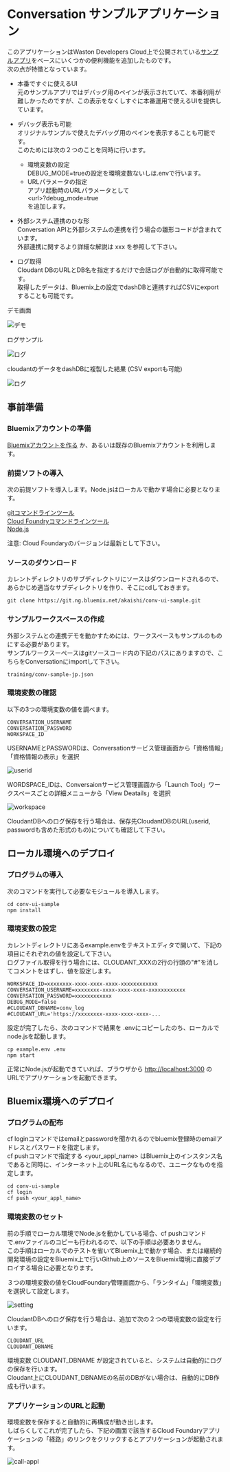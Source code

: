 # Conversation サンプルアプリケーション
このアプリケーションはWaston Developers Cloud上で公開されている[サンプルアプリ][conv_simple]をベースにいくつかの便利機能を追加したものです。  
次の点が特徴となっています。  
  
- 本番ですぐに使えるUI  
元のサンプルアプリではデバッグ用のペインが表示されていて、本番利用が難しかったのですが、この表示をなくしすぐに本番運用で使えるUIを提供しています。   

- デバッグ表示も可能  
オリジナルサンプルで使えたデバッグ用のペインを表示することも可能です。  
このためには次の２つのことを同時に行います。
  - 環境変数の設定  
    DEBUG_MODE=trueの設定を環境変数ないしは.envで行います。
  - URLパラメータの指定  
    アプリ起動時のURLパラメータとして  
    \<url\>?debug\_mode=true  
   を追加します。
   
- 外部システム連携のひな形  
Conversation APIと外部システムの連携を行う場合の雛形コードが含まれています。  
外部連携に関するより詳細な解説は xxx を参照して下さい。

- ログ取得  
Cloudant DBのURLとDB名を指定するだけで会話ログが自動的に取得可能です。  
取得したデータは、Bluemix上の設定でdashDBと連携すればCSVにexportすることも可能です。


デモ画面  
  
![デモ](readme_images/conv-demo.gif)
  
ログサンプル  
  
![ログ](readme_images/conv-log.png)  

cloudantのデータをdashDBに複製した結果 (CSV exportも可能)  

![ログ](readme_images/dashDB.png)  
  
  
## 事前準備

### Bluemixアカウントの準備
   [Bluemixアカウントを作る][sign_up] か、あるいは既存のBluemixアカウントを利用します。
 
### 前提ソフトの導入
 次の前提ソフトを導入します。Node.jsはローカルで動かす場合に必要となります。 
   
  [gitコマンドラインツール][git]   
  [Cloud Foundryコマンドラインツール][cloud_foundry]  
  [Node.js][node_js] 

  注意: Cloud Foundaryのバージョンは最新として下さい。

### ソースのダウンロード
カレントディレクトリのサブディレクトリにソースはダウンロードされるので、あらかじめ適当なサブディレクトリを作り、そこにcdしておきます。

```
git clone https://git.ng.bluemix.net/akaishi/conv-ui-sample.git
```

### サンプルワークスペースの作成
外部システムとの連携デモを動かすためには、ワークスペースもサンプルのものにする必要があります。  
サンプルワークスーペースはgitソースコード内の下記のパスにありますので、こちらをConversationにimportして下さい。

```
training/conv-sample-jp.json
```

### 環境変数の確認
以下の3つの環境変数の値を調べます。

```  
CONVERSATION_USERNAME  
CONVERSATION_PASSWORD  
WORKSPACE_ID  
```  
  
USERNAMEとPASSWORDは、Conversationサービス管理画面から「資格情報」「資格情報の表示」を選択  
  
  
![userid](readme_images/conv-userid.png)  
  
  
WORDSPACE_IDは、Conversaionサービス管理画面から「Launch Tool」ワークスペースごとの詳細メニューから「View Deatails」を選択  
  
  
![workspace](readme_images/conv-workspaceid.png)  

    
CloudantDBへのログ保存を行う場合は、保存先CloudantDBのURL(userid, passwordも含めた形式のもの)についても確認して下さい。
  

## ローカル環境へのデプロイ

### プログラムの導入

次のコマンドを実行して必要なモジュールを導入します。

```
cd conv-ui-sample
npm install
```

### 環境変数の設定

カレントディレクトリにあるexample.envをテキストエディタで開いて、下記の項目にそれぞれの値を設定して下さい。  
ログファイル取得を行う場合には、CLOUDANT_XXXの2行の行頭の"#"を消してコメントをはずし、値を設定します。  

```          
WORKSPACE_ID=xxxxxxxx-xxxx-xxxx-xxxx-xxxxxxxxxxxx
CONVERSATION_USERNAME=xxxxxxxx-xxxx-xxxx-xxxx-xxxxxxxxxxxx
CONVERSATION_PASSWORD=xxxxxxxxxxxx
DEBUG_MODE=false
#CLOUDANT_DBNAME=conv_log
#CLOUDANT_URL='https://xxxxxxxx-xxxx-xxxx-xxxx-...
```          
設定が完了したら、次のコマンドで結果を .envにコピーしたのち、ローカルでnode.jsを起動します。
  
```
cp example.env .env
npm start
```

正常にNode.jsが起動できていれば、ブラウザから [http://localhost:3000][local_url] のURLでアプリケーションを起動できます。
  
## Bluemix環境へのデプロイ

### プログラムの配布

cf loginコマンドではemailとpasswordを聞かれるのでbluemix登録時のemailアドレスとパスワードを指定します。   
cf pushコマンドで指定する \<your\_appl\_name\> はBluemix上のインスタンス名であると同時に、インターネット上のURL名にもなるので、ユニークなものを指定します。  

```
cd conv-ui-sample
cf login
cf push <your_appl_name>
```
  
### 環境変数のセット
前の手順でローカル環境でNode.jsを動かしている場合、cf pushコマンドで.envファイルのコピーも行われるので、以下の手順は必要ありません。  
この手順はローカルでのテストを省いてBluemix上で動かす場合、または継続的開発環境の設定をBluemix上で行いGithub上のソースをBluemix環境に直接デプロイする場合に必要となります。 
  
３つの環境変数の値をCloudFoundary管理画面から、「ランタイム」「環境変数」を選択して設定します。  
  
    
![setting](readme_images/env-settings.png)  
  
  
CloudantDBへのログ保存を行う場合は、追加で次の２つの環境変数の設定を行います。

```
CLOUDANT_URL  
CLOUDANT_DBNAME  
```
    
環境変数 CLOUDANT\_DBNAME が設定されていると、システムは自動的にログの保存を行います。  
Cloudant上にCLOUDANT\_DBNAMEの名前のDBがない場合は、自動的にDB作成も行います。   

### アプリケーションのURLと起動
環境変数を保存すると自動的に再構成が動き出します。  
しばらくしてこれが完了したら、下記の画面で該当するCloud Foundaryアプリケーションの「経路」のリンクをクリックするとアプリケーションが起動されます。  
  
![call-appl](readme_images/call-appl.png)
  
[conv_simple]: https://github.com/watson-developer-cloud/conversation-simple  
[node_js]: https://nodejs.org/#download
[cloud_foundry]: https://github.com/cloudfoundry/cli#downloads
[git]: https://git-scm.com/downloads
[npm_link]: https://www.npmjs.com/
[sign_up]: https://bluemix.net/registration
[demo]: https://git.ng.bluemix.net/akaishi/conv-ui-sample/blob/master/readme_images/conv-sample2.gif
[local_url]: http://localhost:3000